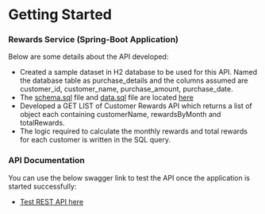 # Getting Started

### Rewards Service (Spring-Boot Application)

Below are some details about the API developed:

* Created a sample dataset in H2 database to be used for this API. Named the database table as purchase_details and the columns assumed are customer_id, customer_name, purchase_amount, purchase_date.
* The [schema.sql](src/main/resources/schema.sql) file and [data.sql](src/main/resources/data.sql) file are located [here](src/main/resources)
* Developed a GET LIST of Customer Rewards API which returns a list of object each containing customerName, rewardsByMonth and totalRewards.
* The logic required to calculate the monthly rewards and total rewards for each customer is written in the SQL query.

### API Documentation

You can use the below swagger link to test the API once the application is started successfully:

* [Test REST API here](http://localhost:8082/swagger-ui/index.html)


